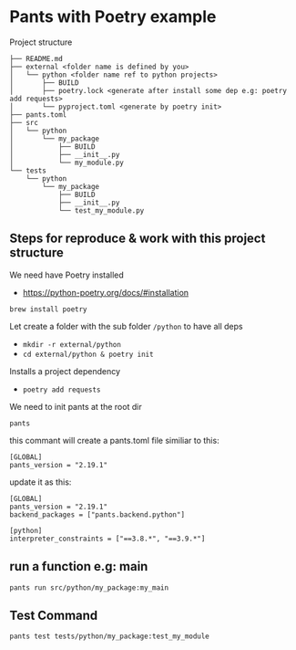 # Pants with Poetry example

Project structure

```
├── README.md
├── external <folder name is defined by you>
│   └── python <folder name ref to python projects>
│       ├── BUILD
│       ├── poetry.lock <generate after install some dep e.g: poetry add requests>
│       └── pyproject.toml <generate by poetry init>
├── pants.toml
├── src
│   └── python
│       └── my_package
│           ├── BUILD
│           ├── __init__.py
│           └── my_module.py
└── tests
    └── python
        └── my_package
            ├── BUILD
            ├── __init__.py
            └── test_my_module.py

```    

## Steps for reproduce & work with this project structure

We need have Poetry installed 

- https://python-poetry.org/docs/#installation

`brew install poetry`

Let create a folder with the sub folder `/python` to have all deps

- `mkdir -r external/python`
- `cd external/python & poetry init`

Installs a project dependency

- `poetry add requests`

We need to init pants at the root dir

`pants`

this commant will create a pants.toml file similiar to this:

```
[GLOBAL]
pants_version = "2.19.1"
```

update it as this:

```
[GLOBAL]
pants_version = "2.19.1"
backend_packages = ["pants.backend.python"]

[python]
interpreter_constraints = ["==3.8.*", "==3.9.*"]
```


## run a function e.g: main 

`pants run src/python/my_package:my_main`

## Test Command

`pants test tests/python/my_package:test_my_module`

